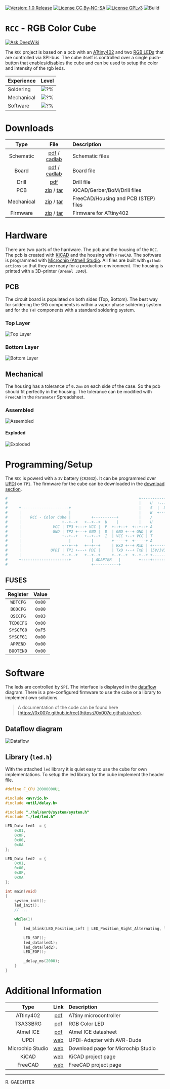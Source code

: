 [![Version: 1.0 Release](https://img.shields.io/badge/Version-1.0%20Release-green.svg)](https://github.com/0x007e/rcc) [![License CC By-NC-SA](https://img.shields.io/badge/Hardware-CC--BY--NC--SA--4.0-lightgrey)](https://creativecommons.org/licenses/by-nc-sa/4.0/legalcode) [![License GPLv3](https://img.shields.io/badge/Firmware-GPLv3-lightgrey)](https://www.gnu.org/licenses/gpl-3.0.html) ![Build](https://github.com/0x007e/rcc/actions/workflows/release.yml/badge.svg)

# `RCC` - RGB Color Cube

[![Ask DeepWiki](https://deepwiki.com/badge.svg)](https://deepwiki.com/0x007E/rcc)

The `RCC` project is based on a pcb with an [ATtiny402](#additional-information) and two [RGB LEDs](#additional-information) that are controlled via SPI-bus. The cube itself is controlled over a single push-button that enables/disables the cube and can be used to setup the color and intensity of the rgb leds.

| Experience | Level |
|:------------|:-----:|
| Soldering   | ![?%](https://progress-bar.xyz/15?progress_color=00ff00&suffix=%20Low&width=120) |
| Mechanical  | ![?%](https://progress-bar.xyz/15?progress_color=00ff00&suffix=%20Low&width=120) |
| Software    | ![?%](https://progress-bar.xyz/20?progress_color=00ff00&suffix=%20Low&width=120) |

# Downloads

| Type      | File               | Description              |
|:---------:|:------------------:|:-------------------------|
| Schematic | [pdf](https://github.com/0x007E/rcc/releases/latest/download/schematic.pdf) / [cadlab](https://cadlab.io/project/29642/main/files) | Schematic files |
| Board | [pdf](https://github.com/0x007E/rcc/releases/latest/download/pcb.pdf) / [cadlab](https://cadlab.io/project/29642/main/files) | Board file |
| Drill | [pdf](https://github.com/0x007E/rcc/releases/latest/download/drill.pdf) | Drill file |
| PCB | [zip](https://github.com/0x007E/rcc/releases/latest/download/kicad.zip) / [tar](https://github.com/0x007E/rcc/releases/latest/download/kicad.tar.gz) | KiCAD/Gerber/BoM/Drill files |
| Mechanical | [zip](https://github.com/0x007E/rcc/releases/latest/download/freecad.zip) / [tar](https://github.com/0x007E/rcc/releases/latest/download/freecad.tar.gz) | FreeCAD/Housing and PCB (STEP) files     |
| Firmware | [zip](https://github.com/0x007E/rcc/releases/latest/download/firmware.zip) / [tar](https://github.com/0x007E/rcc/releases/latest/download/firmware.tar.gz) | Firmware for ATtiny402 |

# Hardware

There are two parts of the hardware. The pcb and the housing of the `RCC`. The pcb is created with [KiCAD](#additional-information) and the housing with `FreeCAD`. The software is programmed with [Microchip (Atmel) Studio](#additional-information). All files are built with `github actions` so that they are ready for a production environment. The housing is printed with a 3D-printer (`Dremel 3D40`).

## PCB

The circuit board is populated on both sides (Top, Bottom). The best way for soldering the `SMD` components is within a vapor phase soldering system and for the `THT` components with a standard soldering system.

### Top Layer

![Top Layer](https://github.com/0x007E/rcc/releases/latest/download/top.kicad.png)

### Bottom Layer

![Bottom Layer](https://github.com/0x007E/rcc/releases/latest/download/bottom.kicad.png)

## Mechanical

The housing has a tolerance of `0.2mm` on each side of the case. So the pcb should fit perfectly in the housing. The tolerance can be modified with `FreeCAD` in the `Parameter` Spreadsheet.

### Assembled

![Assembled](./images/assembled.png)

#### Exploded

![Exploded](./images/explosion.png)

# Programming/Setup

The `RCC` is powerd with a `3V` battery (`CR2032`). It can be programmed over [UPDI](#additional-information) on `TP1`. The firmware for the cube can be downloaded in the [download section](#downloads).

``` bash
#                                                          +-----------+      +---------------------+
#                                                          |    U  +---+---+  |                     |
#     +---------------------+                              |    S  |  USB  |--+ +-----------------+ |
#     |                     |                              |    B  +---+---+  | | AVR-Dude        | |
#     |    RCC - Color Cube |         +----------+         |    /      |      | | ~~~~~~~~        | |
#     |                  +--+--+   +--+--+  U    |         |    U      |      | | ~~~~~           | |
#     |              VCC | TP3 +---+ VCC |  P  +--+--+  +--+--+ A      |      | | ~~~~~~~~~~~~    | |
#     |              GND | TP2 +---+ GND |  D  | GND +--+ GND | R      |      | |                 | |
#     |                  +--+--+   +--+--+  I  | VCC +--+ VCC | T      |      | +-----------------+ |
#     |                     |         |        +-----+  +-----+ A      |      |                     |
#     |                  +--+--+   +--+--+     | RxD +--+ RxD | +------+      | Computer            |
#     |             UPDI | TP1 +---+ PDI |     | TxD +--+ TxD | |5V/3V3|      |                     |
#     |                  +--+--+   +--+--+     +--+--+  +--+--+ +------+      +---------------------+
#     +---------------------+         | ADAPTER   |        +----+------+
#                                     +-----------+
```

## FUSES

| Register  | Value  |
|:---------:|:------:|
| `WDTCFG`  | `0x00` |
| `BODCFG`  | `0x00` |
| `OSCCFG`  | `0x03` |
| `TCD0CFG` | `0x00` |
| `SYSCFG0` | `0xF5` |
| `SYSCFG1` | `0x00` |
| `APPEND`  | `0x00` |
| `BOOTEND` | `0x00` |

# Software

The leds are controlled by `SPI`. The interface is displayed in the [dataflow](#dataflow-diagram) diagram. There is a pre-configured firmware to use the cube or a library to implement own solutions.

> A documentation of the code can be found here [https://0x007e.github.io/rcc](https://0x007e.github.io/rcc).

## Dataflow diagram

![Dataflow](./images/dataflow.png)

## Library (`led.h`)

With the attached `led` library it is quiet easy to use the cube for own implementations. To setup the led library for the cube implement the header file.

``` c
#define F_CPU 20000000UL

#include <avr/io.h>
#include <util/delay.h>

#include "./hal/avr0/system/system.h"
#include "./led/led.h"

LED_Data led1  = {
	0x01,
	0x0F,
	0x00,
	0x0A
};

LED_Data led2  = {
	0x01,
	0x00,
	0x0F,
	0x0A
};

int main(void)
{
    system_init();
    led_init();
    // ...

    while(1)
    {
        led_blink(LED_Position_Left | LED_Position_Right_Alternating, led_status_color(LED_Status_Ready, LED_MIN_INTENSITY), LED_Delay_MS_200, 2);

        LED_SOF();
        led_data(led1);
        led_data(led2);
        LED_EOF();

        _delay_ms(2000);
    }
}
```

# Additional Information

| Type       | Link               | Description              |
|:----------:|:------------------:|:-------------------------|
| ATtiny402  | [pdf](https://ww1.microchip.com/downloads/en/DeviceDoc/ATtiny202-402-AVR-MCU-with-Core-Independent-Peripherals_and-picoPower-40001969A.pdf) | ATtiny microcontroller |
| T3A33BRG   | [pdf](https://mm.digikey.com/Volume0/opasdata/d220001/medias/docus/6794/3147_T3A33BRG-H9C0002X1U1930.pdf) | RGB Color LED |
| Atmel ICE  | [pdf](https://ww1.microchip.com/downloads/en/DeviceDoc/Atmel-ICE_UserGuide.pdf) | Atmel ICE datasheet |
| UPDI       | [web](https://github.com/0x007e/updi) | UPDI-Adapter with AVR-Dude |
| Microchip Studio | [web](https://www.microchip.com/en-us/tools-resources/develop/microchip-studio) | Download page for Microchip Studio |
| KiCAD | [web](https://www.kicad.org/) | KiCAD project page |
| FreeCAD | [web](https://www.freecad.org/) | FreeCAD project page |

---

R. GAECHTER
